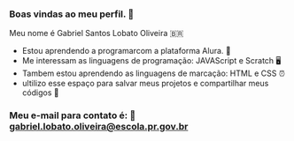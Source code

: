 ### Boas vindas ao meu perfil. 👋

Meu nome é Gabriel Santos Lobato Oliveira 🇧🇷
- Estou aprendendo a programarcom a plataforma Alura. 👑
- Me interessam as linguagens de programação: JAVAScript e Scratch 🖥️
- Tambem estou aprendendo as linguagens de marcação: HTML e CSS ⏰
- ultilizo esse espaço para salvar meus projetos e compartilhar meus códigos 🥇

### Meu e-mail para contato é: 📧 gabriel.lobato.oliveira@escola.pr.gov.br

<!--
**gabrielak47/gabrielak47** is a ✨ _special_ ✨ repository because its `README.md` (this file) appears on your GitHub profile.

Here are some ideas to get you started:

- 🔭 I’m currently working on ...
- 🌱 I’m currently learning ...
- 👯 I’m looking to collaborate on ...
- 🤔 I’m looking for help with ...
- 💬 Ask me about ...
- 📫 How to reach me: ...
- 😄 Pronouns: ...
- ⚡ Fun fact: ...
-->
